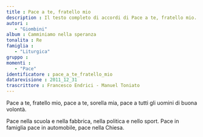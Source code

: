 ```yaml
--- 
title : Pace a te, fratello mio
description : Il testo completo di accordi di Pace a te, fratello mio. Inseriscila nel tuo canzoniere!
autori : 
   - "Giombini"
album : Camminiamo nella speranza
tonalita : Re
famiglia : 
   - "Liturgica"
gruppo : 
momenti : 
   - "Pace"
identificatore : pace_a_te_fratello_mio
datarevisione : 2011_12_31
trascrittore : Francesco Endrici - Manuel Toniato
--- 
```




Pace a te, fratello mio, pace a te, sorella mia,
pace a tutti gli uomini di buona volontà.


Pace nella scuola e nella fabbrica, 
nella politica e nello sport.
Pace in famiglia pace in automobile, 
pace nella Chiesa.


